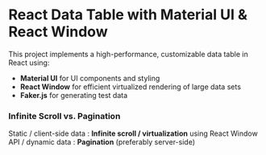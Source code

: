 # React Data Table with Material UI & React Window

This project implements a high-performance, customizable data table in React using:

- **Material UI** for UI components and styling
- **React Window** for efficient virtualized rendering of large data sets
- **Faker.js** for generating test data

### Infinite Scroll vs. Pagination

Static / client-side data : **Infinite scroll / virtualization** using React Window
API / dynamic data : **Pagination** (preferably server-side)
